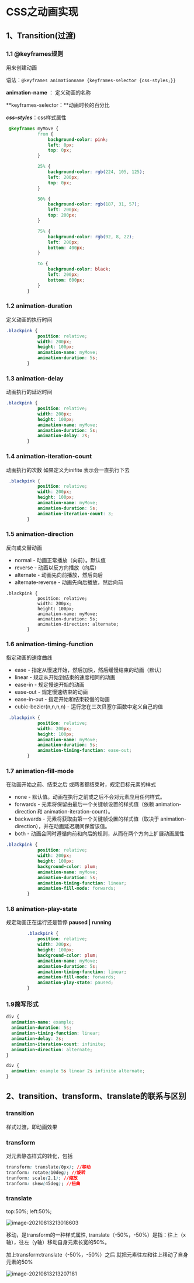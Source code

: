 # CSS之动画实现



## 1、Transition(过渡)

### 1.1 @keyframes规则

用来创建动画

语法：`@keyframes animationname {keyframes-selector {css-styles;}}`

**animation-name** ： 定义动画的名称

**keyframes-selector：**动画时长的百分比

***css-styles***：css样式属性

```css
 @keyframes myMove {
            from {
                background-color: pink;
                left: 0px;
                top: 0px;
            }

            25% {
                background-color: rgb(224, 105, 125);
                left: 200px;
                top: 0px;
            }

            50% {
                background-color: rgb(187, 31, 57);
                left: 200px;
                top: 200px;
            }

            75% {
                background-color: rgb(92, 8, 22);
                left: 200px;
                bottom: 400px;
            }

            to {
                background-color: black;
                left: 200px;
                bottom: 600px;
            }
        }
```

### 1.2 animation-duration  

定义动画的执行时间

```css
.blackpink {
            position: relative;
            width: 200px;
            height: 100px;
            animation-name: myMove;
            animation-duration: 5s;
        }
```

### 1.3 animation-delay

动画执行的延迟时间

```css
.blackpink {
            position: relative;
            width: 200px;
            height: 100px;
            animation-name: myMove;
            animation-duration: 5s;
            animation-delay: 2s;
        }
```

### 1.4 animation-iteration-count

动画执行的次数   如果定义为inifite 表示会一直执行下去

```css
 .blackpink {
            position: relative;
            width: 200px;
            height: 100px;
            animation-name: myMove;
            animation-duration: 5s;
            animation-iteration-count: 3;
        }
```

### 1.5 animation-direction

反向或交替动画  

- normal - 动画正常播放（向前）。默认值
- reverse - 动画以反方向播放（向后）
- alternate - 动画先向前播放，然后向后
- alternate-reverse - 动画先向后播放，然后向前

```
.blackpink {
            position: relative;
            width: 200px;
            height: 100px;
            animation-name: myMove;
            animation-duration: 5s;
            animation-direction: alternate;
        }
```

### 1.6 animation-timing-function

指定动画的速度曲线

- ease - 指定从慢速开始，然后加快，然后缓慢结束的动画（默认）
- linear - 规定从开始到结束的速度相同的动画
- ease-in - 规定慢速开始的动画
- ease-out - 规定慢速结束的动画
- ease-in-out - 指定开始和结束较慢的动画
- cubic-bezier(n,n,n,n) - 运行您在三次贝塞尔函数中定义自己的值

```css
 .blackpink {
            position: relative;
            width: 200px;
            height: 100px;
            animation-name: myMove;
            animation-duration: 5s;
            animation-timing-function: ease-out;
        }
```

### 1.7 animation-fill-mode

在动画开始之前、结束之后   或两者都结束时，规定目标元素的样式

- none - 默认值。动画在执行之前或之后不会对元素应用任何样式。
- forwards - 元素将保留由最后一个关键帧设置的样式值（依赖 animation-direction 和 animation-iteration-count）。
- backwards - 元素将获取由第一个关键帧设置的样式值（取决于 animation-direction），并在动画延迟期间保留该值。
- both - 动画会同时遵循向前和向后的规则，从而在两个方向上扩展动画属性

```css
.blackpink {
            position: relative;
            width: 200px;
            height: 100px;
            background-color: plum;
            animation-name: myMove;
            animation-duration: 5s;
            animation-timing-function: linear;
            animation-fill-mode: forwards;
        }
```

### 1.8 animation-play-state

规定动画正在运行还是暂停  **paused | running**

```css
        .blackpink {
            position: relative;
            width: 200px;
            height: 100px;
            background-color: plum;
            animation-name: myMove;
            animation-duration: 5s;
            animation-timing-function: linear;
            animation-fill-mode: forwards;
            animation-play-state: paused;
        }
```

### 1.9简写形式

```css
div {
  animation-name: example;
  animation-duration: 5s;
  animation-timing-function: linear;
  animation-delay: 2s;
  animation-iteration-count: infinite;
  animation-direction: alternate;
}
```

```css
div {
  animation: example 5s linear 2s infinite alternate;
}
```



## 2、transition、transform、translate的联系与区别

### transition

样式过渡，即动画效果

### transform

对元素静态样式的转化，包括

```css
transform: translate(0px); //移动
tranform: rotate(10deg); //旋转
tranform: scale(2,1); //缩放
tranform: skew(45deg); //扭曲
```

### translate

top:50%; left:50%;

![image-20210813213018603](C:\Users\lanyan\AppData\Roaming\Typora\typora-user-images\image-20210813213018603.png)

移动，是transform的一种样式属性, translate（-50%，-50%）是指：往上（x轴），往左（y轴）移动自身元素长宽的50%。

加上transform:translate（-50%，-50%）之后  就把元素往左和往上移动了自身元素的50%

![image-20210813213207181](C:\Users\lanyan\AppData\Roaming\Typora\typora-user-images\image-20210813213207181.png)

